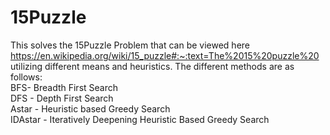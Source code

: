 # 15Puzzle
This solves the 15Puzzle Problem that can be viewed here https://en.wikipedia.org/wiki/15_puzzle#:~:text=The%2015%20puzzle%20 utilizing different means and heuristics. The different methods are as follows: 
<br>
BFS- Breadth First Search <br>
DFS - Depth First Search <br>
Astar - Heuristic based Greedy Search <br>
IDAstar - Iteratively Deepening Heuristic Based Greedy Search
